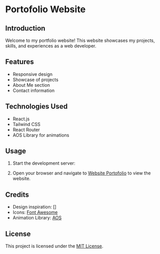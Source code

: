 # Portofolio Website

## Introduction
Welcome to my portfolio website! This website showcases my projects, skills, and experiences as a web developer.

## Features
- Responsive design
- Showcase of projects
- About Me section
- Contact information

## Technologies Used
- React.js
- Tailwind CSS
- React Router
- AOS Library for animations


## Usage
1. Start the development server:

2. Open your browser and navigate to [Website Portofolio](https://rizqsaputra.vercel.app/) to view the website.

## Credits
- Design inspiration: []
- Icons: [Font Awesome](https://fontawesome.com/)
- Animation Library: [AOS](https://michalsnik.github.io/aos/)

## License
This project is licensed under the [MIT License](LICENSE).
